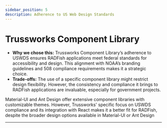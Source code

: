 ```yaml
---
sidebar_position: 5
description: Adherence to US Web Design Standards
---
```


# Trussworks Component Library

- **Why we chose this:** Trussworks Component Library’s adherence to USWDS ensures RADFish applications meet federal standards for accessibility and design. This alignment with NOAA’s branding guidelines and 508 compliance requirements makes it a strategic choice.
- **Trade-offs:** The use of a specific component library might restrict design flexibility. However, the consistency and compliance it brings to RADFish applications are invaluable, especially for government projects.

Material-UI and Ant Design offer extensive component libraries with customizable themes. However, Trussworks' specific focus on USWDS compliance and its integration with React makes it a better fit for RADFish, despite the broader design options available in Material-UI or Ant Design

---
